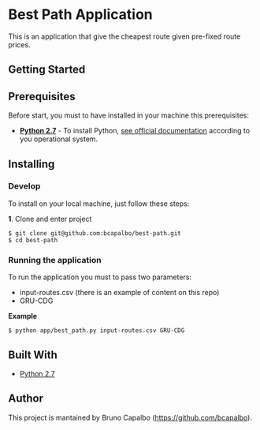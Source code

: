 # Best Path Application

This is an application that give the cheapest route given pre-fixed route prices.

## Getting Started

## Prerequisites

Before start, you must to have installed in your machine this prerequisites:
* **[Python 2.7](https://www.python.org/)** -
To install Python, [see official documentation](https://wiki.python.org/moin/BeginnersGuide/Download) according to you operational system.

## Installing

### Develop

To install on your local machine, just follow these steps:

**1**. Clone and enter project
```
$ git clone git@github.com:bcapalbo/best-path.git
$ cd best-path
```

### Running the application

To run the application you must to pass two parameters:
- input-routes.csv (there is an example of content on this repo)
- GRU-CDG

**Example**
```
$ python app/best_path.py input-routes.csv GRU-CDG
```

## Built With

* [Python 2.7](https://www.python.org/)

## Author

This project is mantained by Bruno Capalbo (https://github.com/bcapalbo).

